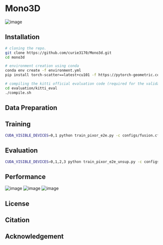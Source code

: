 # Mono3D
![image](https://user-images.githubusercontent.com/17980462/177569344-01ceb000-7bd2-42d8-bf40-18e4de48b850.png)

## Installation
```bash
# cloning the repo.
git clone https://github.com/curie3170/Mono3d.git
cd mono3d

# environment creation using conda
conda env create -f environment.yml
pip install torch-scatter==latest+cu101 -f https://pytorch-geometric.com/whl/torch-1.4.0.html

# compiling the kitti official evaluation code (required for the validation step)
cd evaluation/kitti_eval
./compile.sh
```

## Data Preparation

## Training
```bash
CUDA_VISIBLE_DEVICES=0,1 python train_pixor_e2e.py -c configs/fusion.cfg --root_dir <kitti_dataset_path> --depth_pretrain <depth_model_pretrain_path> --pixor_pretrain <detection_model_pretrain_path> --depth_loss <M or D or MD>
```

## Evaluation
```bash
CUDA_VISIBLE_DEVICES=0,1,2,3 python train_pixor_e2e_unsup.py -c configs/fusion.cfg --mode eval --root_dir <kitti_dataset_path> --eval_ckpt <trained_checkpoint_path> --depth_loss <M or D or MD>
```
## Performance
![image](https://user-images.githubusercontent.com/17980462/177567814-3d6d8e33-0f80-4c3f-bf7d-8ea2cb1e4fa7.png)
![image](https://user-images.githubusercontent.com/17980462/177567891-c3af00ca-e78c-431a-bf5d-f810bffbf245.png)
![image](https://user-images.githubusercontent.com/17980462/177567548-2b7b1e78-ccba-430a-82e8-bd3d910832c4.png)

## License

## Citation

## Acknowledgement
